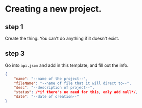 # Creating a new project.
## step 1
Create the thing. You can't do anything if it doesn't exist.
## step 3
Go into `api.json` and add in this template, and fill out the info.
```json
{
	"name": "--name of the project--",
	"fileName": "--name of file that it will direct to--",
	"desc": "--description of project--",
	"status": /*if there's no need for this, only add null*/,
	"date": "--date of creation--"
}
```